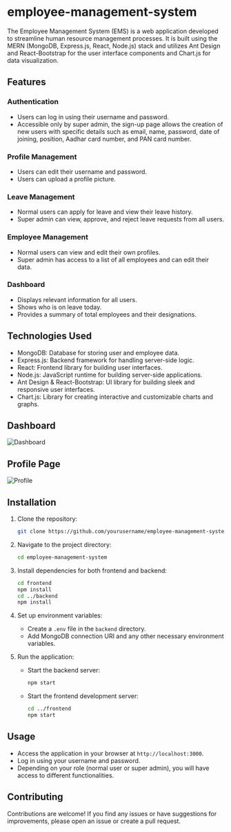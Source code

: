 # employee-management-system

The Employee Management System (EMS) is a web application developed to streamline human resource management processes. It is built using the MERN (MongoDB, Express.js, React, Node.js) stack and utilizes Ant Design and React-Bootstrap for the user interface components and Chart.js for data visualization.

## Features

### Authentication

- Users can log in using their username and password.
- Accessible only by super admin, the sign-up page allows the creation of new users with specific details such as email, name, password, date of joining, position, Aadhar card number, and PAN card number.

### Profile Management

- Users can edit their username and password.
- Users can upload a profile picture.

### Leave Management

- Normal users can apply for leave and view their leave history.
- Super admin can view, approve, and reject leave requests from all users.

### Employee Management

- Normal users can view and edit their own profiles.
- Super admin has access to a list of all employees and can edit their data.

### Dashboard

- Displays relevant information for all users.
- Shows who is on leave today.
- Provides a summary of total employees and their designations.

## Technologies Used

- MongoDB: Database for storing user and employee data.
- Express.js: Backend framework for handling server-side logic.
- React: Frontend library for building user interfaces.
- Node.js: JavaScript runtime for building server-side applications.
- Ant Design & React-Bootstrap: UI library for building sleek and responsive user interfaces.
- Chart.js: Library for creating interactive and customizable charts and graphs.

## Dashboard

![Dashboard](./images/dashboard.png)

## Profile Page

![Profile](./images/profile.png)

## Installation

1. Clone the repository:
   ```bash
   git clone https://github.com/yourusername/employee-management-system.git
   ```
2. Navigate to the project directory:
   ```bash
   cd employee-management-system
   ```
3. Install dependencies for both frontend and backend:
   ```bash
   cd frontend
   npm install
   cd ../backend
   npm install
   ```
4. Set up environment variables:

   - Create a `.env` file in the `backend` directory.
   - Add MongoDB connection URI and any other necessary environment variables.

5. Run the application:
   - Start the backend server:
     ```bash
     npm start
     ```
   - Start the frontend development server:
     ```bash
     cd ../frontend
     npm start
     ```

## Usage

- Access the application in your browser at `http://localhost:3000`.
- Log in using your username and password.
- Depending on your role (normal user or super admin), you will have access to different functionalities.

## Contributing

Contributions are welcome! If you find any issues or have suggestions for improvements, please open an issue or create a pull request.
